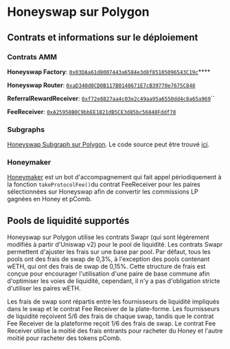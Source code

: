 # Honeyswap sur Polygon

## Contrats et informations sur le déploiement

### Contrats AMM

**Honeyswap Factory**: [`0x03DAa61d8007443a6584e3d8f85105096543C19c`](https://polygonscan.com/address/0x03DAa61d8007443a6584e3d8f85105096543C19c/contracts#code)****

**Honeyswap Router**: [`0xaD340d0CD0B117B0140671E7cB39770e7675C848`](https://polygonscan.com/address/0xaD340d0CD0B117B0140671E7cB39770e7675C848/contracts#code)

**ReferralRewardReceiver**: [`0xf72e8827aa4c03e2c49aa95a6550dd4c8a65a969`](https://polygonscan.com/address/0xf72e8827aa4c03e2c49aa95a6550dd4c8a65a969#code)``

**FeeReceiver**: [`0xA25958B0C9bbEE1821dB5CE3d85bc56848Fddf78`](https://polygonscan.com/address/0xA25958B0C9bbEE1821dB5CE3d85bc56848Fddf78#code)

### Subgraphs

[Honeyswap Subgraph sur Polygon](honeyswap-sur-polygon.md#contrats-et-informations-sur-le-deploiement). Le code source peut être trouvé [ici](https://github.com/1Hive/honeyswap-subgraph).

### Honeymaker

[Honeymaker](https://github.com/1hive/honeymaker)  est un bot d'accompagnement qui fait appel périodiquement à la fonction  `takeProtocolFee()`du contrat FeeReceiver pour les paires sélectionnées sur Honeyswap afin de convertir les commissions LP gagnées en Honey et pComb.

## Pools de liquidité supportés <a href="supported-liquidity-pools" id="supported-liquidity-pools"></a>

Honeyswap sur Polygon utilise les contrats Swapr (qui sont légèrement modifiés à partir d'Uniswap v2) pour le pool de liquidité. Les contrats Swapr permettent d'ajuster les frais sur une base par pool. Par défaut, tous les pools ont des frais de swap de 0,3%, à l'exception des pools contenant wETH, qui ont des frais de swap de 0,15%. Cette structure de frais est conçue pour encourager l'utilisation d'une paire de base commune afin d'optimiser les voies de liquidité, cependant, il n'y a pas d'obligation stricte d'utiliser les paires wETH.

Les frais de swap sont répartis entre les fournisseurs de liquidité impliqués dans le swap et le contrat Fee Receiver de la plate-forme. Les fournisseurs de liquidité reçoivent 5/6 des frais de chaque swap, tandis que le contrat Fee Receiver de la plateforme reçoit 1/6 des frais de swap. Le contrat Fee Receiver utilise la moitié des frais entrants pour racheter du Honey et l'autre moitié pour racheter des tokens pComb.

